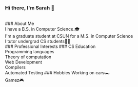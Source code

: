 ### Hi there, I'm Sarah 👋
<br />
###  About Me <br />
I have a B.S. in Computer Science.🎓 <br />
I'm a graduate student at CSUN for a M.S. in Computer Science <br />
I tutor undergrad CS students👩‍💻
<br />
### Professional Interests ###
CS Education <br />
Programming languages <br />
Theory of computation <br />
Web Development <br />
Compilers <br />
Automated Testing
### Hobbies
Working on cars🏎 <br />
Gamez🎮 <br />

<!--
**sarahnicoleboo/sarahnicoleboo** is a ✨ _special_ ✨ repository because its `README.md` (this file) appears on your GitHub profile. -->
